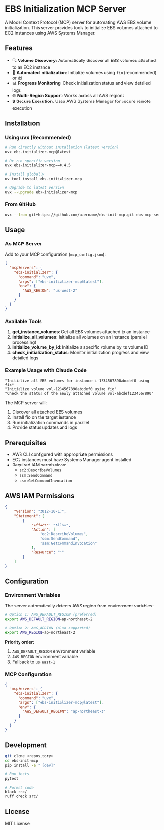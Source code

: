 # EBS Initialization MCP Server

A Model Context Protocol (MCP) server for automating AWS EBS volume initialization. This server provides tools to initialize EBS volumes attached to EC2 instances using AWS Systems Manager.

## Features

- 🔍 **Volume Discovery**: Automatically discover all EBS volumes attached to an EC2 instance
- 🚀 **Automated Initialization**: Initialize volumes using `fio` (recommended) or `dd`
- 📊 **Progress Monitoring**: Check initialization status and view detailed logs
- 🌐 **Multi-Region Support**: Works across all AWS regions
- 🔒 **Secure Execution**: Uses AWS Systems Manager for secure remote execution

## Installation

### Using uvx (Recommended)

```bash
# Run directly without installation (latest version)
uvx ebs-initializer-mcp@latest

# Or run specific version
uvx ebs-initializer-mcp==0.4.5

# Install globally
uv tool install ebs-initializer-mcp

# Upgrade to latest version
uvx --upgrade ebs-initializer-mcp
```

### From GitHub

```bash
uvx --from git+https://github.com/username/ebs-init-mcp.git ebs-mcp-server
```

## Usage

### As MCP Server

Add to your MCP configuration (`mcp_config.json`):

```json
{
  "mcpServers": {
    "ebs-initializer": {
      "command": "uvx",
      "args": ["ebs-initializer-mcp@latest"],
      "env": {
        "AWS_REGION": "us-west-2"
      }
    }
  }
}
```

### Available Tools

1. **get_instance_volumes**: Get all EBS volumes attached to an instance
2. **initialize_all_volumes**: Initialize all volumes on an instance (parallel processing)
3. **initialize_volume_by_id**: Initialize a specific volume by its volume ID
4. **check_initialization_status**: Monitor initialization progress and view detailed logs

### Example Usage with Claude Code

```
"Initialize all EBS volumes for instance i-1234567890abcdef0 using fio"
"Initialize volume vol-1234567890abcdef0 using fio"
"Check the status of the newly attached volume vol-abcdef1234567890"
```

The MCP server will:
1. Discover all attached EBS volumes
2. Install fio on the target instance
3. Run initialization commands in parallel
4. Provide status updates and logs

## Prerequisites

- AWS CLI configured with appropriate permissions
- EC2 instances must have Systems Manager agent installed
- Required IAM permissions:
  - `ec2:DescribeVolumes`
  - `ssm:SendCommand`
  - `ssm:GetCommandInvocation`

## AWS IAM Permissions

```json
{
    "Version": "2012-10-17",
    "Statement": [
        {
            "Effect": "Allow",
            "Action": [
                "ec2:DescribeVolumes",
                "ssm:SendCommand",
                "ssm:GetCommandInvocation"
            ],
            "Resource": "*"
        }
    ]
}
```

## Configuration

### Environment Variables

The server automatically detects AWS region from environment variables:

```bash
# Option 1: AWS_DEFAULT_REGION (preferred)
export AWS_DEFAULT_REGION=ap-northeast-2

# Option 2: AWS_REGION (also supported)  
export AWS_REGION=ap-northeast-2
```

**Priority order:**
1. `AWS_DEFAULT_REGION` environment variable
2. `AWS_REGION` environment variable  
3. Fallback to `us-east-1`

### MCP Configuration

```json
{
  "mcpServers": {
    "ebs-initializer": {
      "command": "uvx",
      "args": ["ebs-initializer-mcp@latest"],
      "env": {
        "AWS_DEFAULT_REGION": "ap-northeast-2"
      }
    }
  }
}
```

## Development

```bash
git clone <repository>
cd ebs-init-mcp
pip install -e ".[dev]"

# Run tests
pytest

# Format code
black src/
ruff check src/
```

## License

MIT License
